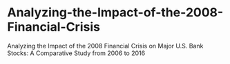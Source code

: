 # Analyzing-the-Impact-of-the-2008-Financial-Crisis
Analyzing the Impact of the 2008 Financial Crisis on Major U.S. Bank Stocks: A Comparative Study from 2006 to 2016
